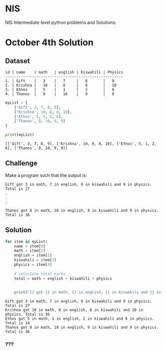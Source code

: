 # NIS
NIS Intermediate level python problems and Solutions. 

# October 4th Solution

## Dataset
    
    id | name    | math   | english | Kiswahili | Physics
    -----------------------------------------------------
    1. | Gift    |   3    |   7     |   8       |   9
    2. | Krishna |   10   |   8     |   8       |   10
    3. | Ethos   |   5    |   1     |   2       |   6
    4. | Thanos  |   8    |   10    |   9       |   9 



```python
myList = [
    ['Gift', 3, 7, 8, 9],
    ['Krishna', 10, 8, 8, 10],
    ['Ethos', 5, 1, 2, 6],
    ['Thanos', 8, 10, 9, 9]
]
```


```python
print(myList)
```

    [['Gift', 3, 7, 8, 9], ['Krishna', 10, 8, 8, 10], ['Ethos', 5, 1, 2, 6], ['Thanos', 8, 10, 9, 9]]


## Challenge

Make a program such that the output is: 

    Gift got 3 in math, 7 in english, 8 in kiswahili and 9 in physics. Total is 27
    .
    .
    .
    
    Thanos got 8 in math, 10 in english, 9 in kiswahili and 9 in physics. Total is 36
    
## Solution


```python
for item in myList:
    name = item[0]
    math = item[1]
    english = item[2]
    kiswahili = item[3]
    physics = item[4]
    
    # calculate total marks
    total = math + english + kiswahili + physics
    
    
    print("{} got {} in math, {} in english, {} in kiswahili and {} in physics. Total is {}".format(name,math,english,kiswahili,physics, total))
```

    Gift got 3 in math, 7 in english, 8 in kiswahili and 9 in physics. Total is 27
    Krishna got 10 in math, 8 in english, 8 in kiswahili and 10 in physics. Total is 36
    Ethos got 5 in math, 1 in english, 2 in kiswahili and 6 in physics. Total is 14
    Thanos got 8 in math, 10 in english, 9 in kiswahili and 9 in physics. Total is 36


### ???
